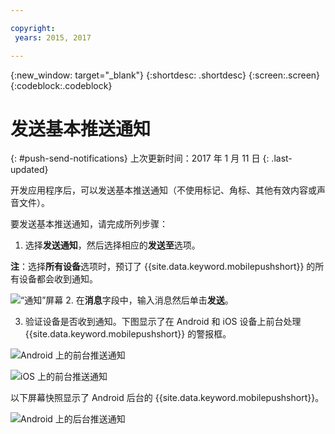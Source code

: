 ```yaml
---

copyright:
 years: 2015, 2017

---
```


{:new_window: target="_blank"}
{:shortdesc: .shortdesc}
{:screen:.screen}
{:codeblock:.codeblock}

# 发送基本推送通知
{: #push-send-notifications}
上次更新时间：2017 年 1 月 11 日
{: .last-updated}

开发应用程序后，可以发送基本推送通知（不使用标记、角标、其他有效内容或声音文件）。

要发送基本推送通知，请完成所列步骤：

1. 选择**发送通知**，然后选择相应的**发送至**选项。 

**注**：选择**所有设备**选项时，预订了 {{site.data.keyword.mobilepushshort}} 的所有设备都会收到通知。

![“通知”屏幕](images/tag_notification.jpg)
2. 在**消息**字段中，输入消息然后单击**发送**。

3. 验证设备是否收到通知。下图显示了在 Android 和 iOS 设备上前台处理 {{site.data.keyword.mobilepushshort}} 的警报框。


![Android 上的前台推送通知](images/Android_Screenshot.jpg)

![iOS 上的前台推送通知](images/iOS_Screenshot.jpg)

以下屏幕快照显示了 Android 后台的 {{site.data.keyword.mobilepushshort}}。


 ![Android 上的后台推送通知](images/background.jpg)

